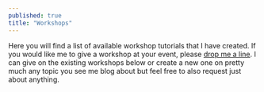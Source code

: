 ```yaml
---
published: true
title: "Workshops"
---
```


Here you will find a list of available workshop tutorials that I have created. If you would like me to give a workshop at your event, please [drop me a line](/contact/).  I can give on the existing workshops below or create a new one on pretty much any topic you see me blog about but feel free to also request just about anything.  

<article>
<header>
</header>
</article>
